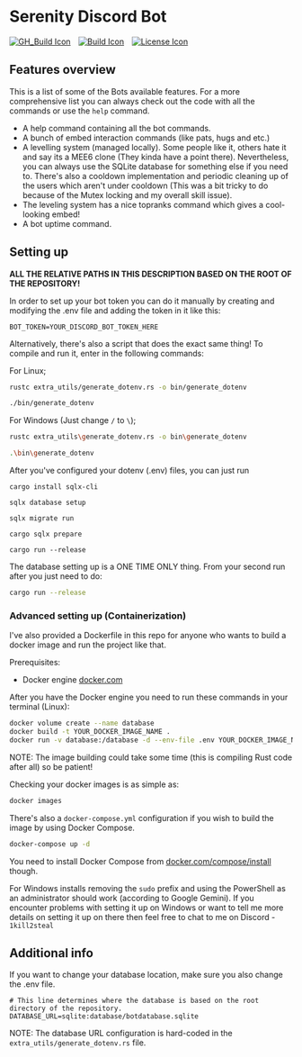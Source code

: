 # Serenity Discord Bot

[![GH_Build Icon]][GH_Build Status]&emsp;[![Build Icon]][Build Status]&emsp;[![License Icon]][LICENSE]

[GH_Build Icon]: https://img.shields.io/github/actions/workflow/status/1git2clone/serenity-discord-bot/rust.yml?branch=main
[GH_Build Status]: https://github.com/1git2clone/serenity-discord-bot/actions?query=branch%3Amaster
[Build Icon]: https://gitlab.com/1k2s/serenity-discord-bot/badges/main/pipeline.svg
[Build Status]: https://gitlab.com/1k2s/serenity-discord-bot/-/pipelines
[License Icon]: https://img.shields.io/badge/license-MIT-blue.svg
[License]: LICENSE

## Features overview

This is a list of some of the Bots available features. For a more comprehensive
list you can always check out the code with all the commands or use the `help`
command.

- A help command containing all the bot commands.
- A bunch of embed interaction commands (like pats, hugs and etc.)
- A levelling system (managed locally). Some people like it, others hate it and
  say its a MEE6 clone (They kinda have a point there). Nevertheless, you can
  always use the SQLite database for something else if you need to. There's also
  a cooldown implementation and periodic cleaning up of the users which aren't
  under cooldown (This was a bit tricky to do because of the Mutex locking and my
  overall skill issue).
- The leveling system has a nice topranks command which gives a cool-looking embed!
- A bot uptime command.

## Setting up

**ALL THE RELATIVE PATHS IN THIS DESCRIPTION BASED ON THE ROOT OF THE REPOSITORY!**

In order to set up your bot token you can do it manually by creating and
modifying the .env file and adding the token in it like this:

```env
BOT_TOKEN=YOUR_DISCORD_BOT_TOKEN_HERE
```

Alternatively, there's also a script that does the exact same thing! To compile
and run it, enter in the following commands:

For Linux;

```sh
rustc extra_utils/generate_dotenv.rs -o bin/generate_dotenv

./bin/generate_dotenv
```

For Windows (Just change `/` to `\`);

```sh
rustc extra_utils\generate_dotenv.rs -o bin\generate_dotenv

.\bin\generate_dotenv
```

After you've configured your dotenv (.env) files, you can just run

```
cargo install sqlx-cli

sqlx database setup

sqlx migrate run

cargo sqlx prepare

cargo run --release
```

The database setting up is a ONE TIME ONLY thing. From your second run after
you just need to do:

```sh
cargo run --release
```

### Advanced setting up (Containerization)

I've also provided a Dockerfile in this repo for anyone who wants to build a
docker image and run the project like that.

Prerequisites:

- Docker engine [docker.com](https://docs.docker.com/engine/install/)

After you have the Docker engine you need to run these commands in your
terminal (Linux):

```sh
docker volume create --name database
docker build -t YOUR_DOCKER_IMAGE_NAME .
docker run -v database:/database -d --env-file .env YOUR_DOCKER_IMAGE_NAME
```

NOTE: The image building could take some time (this is compiling Rust code
after all) so be patient!

Checking your docker images is as simple as:

```sh
docker images
```

There's also a `docker-compose.yml` configuration if you wish to build the image by using Docker Compose.

```sh
docker-compose up -d
```

You need to install Docker Compose from [docker.com/compose/install](https://docs.docker.com/compose/install/) though.

For Windows installs removing the `sudo` prefix and using the PowerShell as an
administrator should work (according to Google Gemini). If you encounter
problems with setting it up on Windows or want to tell me more details on
setting it up on there then feel free to chat to me on Discord - `1kill2steal`

## Additional info

If you want to change your database location, make sure you also change the
.env file.

```env
# This line determines where the database is based on the root directory of the repository.
DATABASE_URL=sqlite:database/botdatabase.sqlite
```

NOTE: The database URL configuration is hard-coded in the
`extra_utils/generate_dotenv.rs` file.
